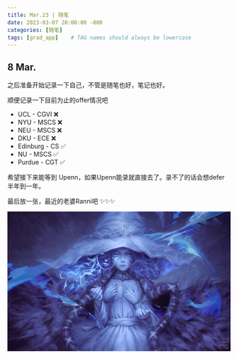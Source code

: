 ```yaml
---
title: Mar.23 | 随笔
date: 2023-03-07 20:00:00 -800
categories: [随笔]
tags: [grad_app]    # TAG names should always be lowercase
---
```


## 8 Mar.

之后准备开始记录一下自己，不管是随笔也好，笔记也好。

顺便记录一下目前为止的offer情况吧

- UCL - CGVI ❌
- NYU - MSCS ❌
- NEU - MSCS ❌
- DKU - ECE ❌
- Edinburg - CS ✅
- NU - MSCS ✅
- Purdue - CGT ✅

希望接下来能等到 Upenn，如果Upenn能录就直接去了。录不了的话会想defer半年到一年。

最后放一张，最近的老婆Ranni吧 ✨✨✨

![Ranni](../assets/pic/3.23/df3j21a-7391a7ec-cc67-45b2-a872-e330ef7dcc9b.png)

